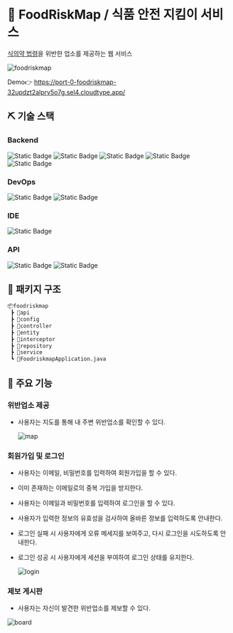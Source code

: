 # 🥘 FoodRiskMap / 식품 안전 지킴이 서비스

[식의약 법령](https://www.mfds.go.kr/brd/m_203/list.do)을 위반한 업소를 제공하는 웹 서비스

![foodriskmap](https://github.com/hsyoodev/foodriskmap/assets/102946491/537eb325-59a4-414b-9814-e03a0193b1a0)

Demo👉 https://port-0-foodriskmap-32updzt2alprv5o7g.sel4.cloudtype.app/

## ⛏️ 기술 스택

### Backend

![Static Badge](https://img.shields.io/badge/-Java-%23007396?style=for-the-badge&logo=java&logoColor=white)
![Static Badge](https://img.shields.io/badge/-apache%20maven-%23C71A36?style=for-the-badge&logo=apachemaven&logoColor=white)
![Static Badge](https://img.shields.io/badge/-spring%20boot-%236DB33F?style=for-the-badge&logo=springboot&logoColor=white)
![Static Badge](https://img.shields.io/badge/-spring%20data%20jpa-%236DB33F?style=for-the-badge&logo=springdatajpa&logoColor=white)
![Static Badge](https://img.shields.io/badge/-thymeleaf-%23005F0F?style=for-the-badge&logo=thymeleaf&logoColor=white)

### DevOps

![Static Badge](https://img.shields.io/badge/-cloudetype-%23000000?style=for-the-badge&logo=cloudetype&logoColor=white)
![Static Badge](https://img.shields.io/badge/-mariadb-%23003545?style=for-the-badge&logo=mariadb&logoColor=white)

### IDE

![Static Badge](https://img.shields.io/badge/-intellij-%23000000?style=for-the-badge&logo=intellijidea&logoColor=white)

### API

![Static Badge](https://img.shields.io/badge/-web%20dynamic%20map-%2303C75A?style=for-the-badge&logo=naver&labelColor=abcdef)
![Static Badge](https://img.shields.io/badge/-geocoding-%2303C75A?style=for-the-badge&logo=naver&labelColor=abcdef)

## 📁 패키지 구조

```bash
📦foodriskmap
 ┣ 📂api
 ┣ 📂config
 ┣ 📂controller
 ┣ 📂entity
 ┣ 📂interceptor
 ┣ 📂repository
 ┣ 📂service
 ┗ 📜FoodriskmapApplication.java
```

## 👀 주요 기능

### 위반업소 제공

* 사용자는 지도를 통해 내 주변 위반업소를 확인할 수 있다.

  ![map](https://github.com/hsyoodev/foodriskmap/assets/102946491/d9e08e22-8891-4b85-953e-1fffcdc30df1)

### 회원가입 및 로그인

* 사용자는 이메일, 비밀번호를 입력하여 회원가입을 할 수 있다.
* 이미 존재하는 이메일로의 중복 가입을 방지한다.
* 사용자는 이메일과 비밀번호를 입력하여 로그인을 할 수 있다.
* 사용자가 입력한 정보의 유효성을 검사하여 올바른 정보를 입력하도록 안내한다.
* 로그인 실패 시 사용자에게 오류 메세지를 보여주고, 다시 로그인을 시도하도록 안내한다.
* 로그인 성공 시 사용자에게 세션을 부여하여 로그인 상태를 유지한다.

  ![login](https://github.com/hsyoodev/foodriskmap/assets/102946491/f22691bc-4418-407b-9322-af45cd1da162)

### 제보 게시판

* 사용자는 자신이 발견한 위반업소를 제보할 수 있다.

![board](https://github.com/hsyoodev/foodriskmap/assets/102946491/08298591-add0-468e-8506-19c1bae68ce6)
